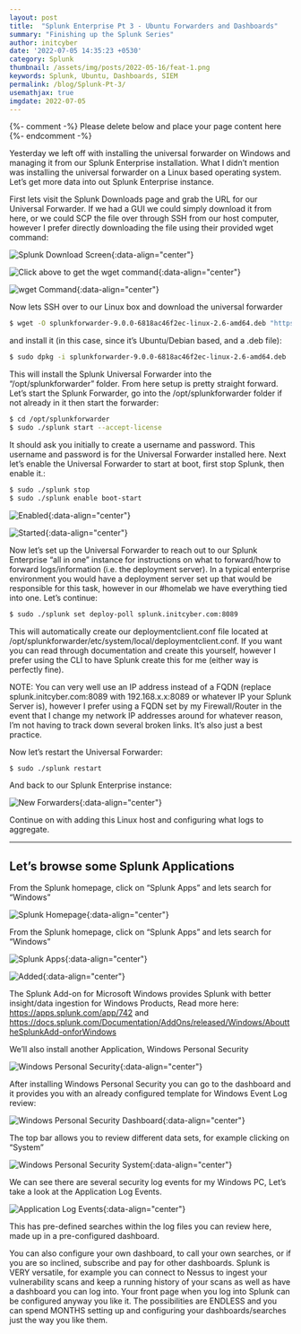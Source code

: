 ```yaml
---
layout: post
title:  "Splunk Enterprise Pt 3 - Ubuntu Forwarders and Dashboards"
summary: "Finishing up the Splunk Series"
author: initcyber
date: '2022-07-05 14:35:23 +0530'
category: Splunk
thumbnail: /assets/img/posts/2022-05-16/feat-1.png
keywords: Splunk, Ubuntu, Dashboards, SIEM
permalink: /blog/Splunk-Pt-3/
usemathjax: true
imgdate: 2022-07-05
---
```


{%- comment -%} Please delete below and place your page content here {%- endcomment -%}

Yesterday we left off with installing the universal forwarder on Windows and managing it from our Splunk Enterprise installation. What I didn’t mention was installing the universal forwarder on a Linux based operating system. Let’s get more data into out Splunk Enterprise instance.

First lets visit the Splunk Downloads page and grab the URL for our Universal Forwarder. If we had a GUI we could simply download it from here, or we could SCP the file over through SSH from our host computer, however I prefer directly downloading the file using their provided wget command:

![Splunk Download Screen](/assets/img/posts/{{page.imgdate}}/2.png){:data-align="center"}

![Click above to get the wget command](/assets/img/posts/{{page.imgdate}}/3.png){:data-align="center"}

![wget Command](/assets/img/posts/{{page.imgdate}}/4.png){:data-align="center"}

Now lets SSH over to our Linux box and download the universal forwarder

```bash
$ wget -O splunkforwarder-9.0.0-6818ac46f2ec-linux-2.6-amd64.deb "https://download.splunk.com/products/universalforwarder/releases/9.0.0/linux/splunkforwarder-9.0.0-6818ac46f2ec-linux-2.6-amd64.deb"
```

and install it (in this case, since it’s Ubuntu/Debian based, and a .deb file):

```bash
$ sudo dpkg -i splunkforwarder-9.0.0-6818ac46f2ec-linux-2.6-amd64.deb
```
This will install the Splunk Universal Forwarder into the “/opt/splunkforwarder” folder. From here setup is pretty straight forward. Let’s start the Splunk Forwarder, go into the /opt/splunkforwarder folder if not already in it then start the forwarder:

```bash
$ cd /opt/splunkforwarder
$ sudo ./splunk start --accept-license
```

It should ask you initially to create a username and password. This username and password is for the Universal Forwarder installed here. Next let’s enable the Universal Forwarder to start at boot, first stop Splunk, then enable it.:

```bash
$ sudo ./splunk stop
$ sudo ./splunk enable boot-start
```

![Enabled](/assets/img/posts/{{page.imgdate}}/5.png){:data-align="center"}

![Started](/assets/img/posts/{{page.imgdate}}/6.png){:data-align="center"}

Now let’s set up the Universal Forwarder to reach out to our Splunk Enterprise “all in one” instance for instructions on what to forward/how to forward logs/information (i.e. the deployment server). In a typical enterprise environment you would have a deployment server set up that would be responsible for this task, however in our #homelab we have everything tied into one. Let’s continue:

```bash
$ sudo ./splunk set deploy-poll splunk.initcyber.com:8089
```
This will automatically create our deploymentclient.conf file located at /opt/splunkforwarder/etc/system/local/deploymentclient.conf. If you want you can read through documentation and create this yourself, however I prefer using the CLI to have Splunk create this for me (either way is perfectly fine).

NOTE: You can very well use an IP address instead of a FQDN (replace splunk.initcyber.com:8089 with 192.168.x.x:8089 or whatever IP your Splunk Server is), however I prefer using a FQDN set by my Firewall/Router in the event that I change my network IP addresses around for whatever reason, I’m not having to track down several broken links. It’s also just a best practice.

Now let’s restart the Universal Forwarder:

```bash
$ sudo ./splunk restart
```
And back to our Splunk Enterprise instance:

![New Forwarders](/assets/img/posts/{{page.imgdate}}/7.png){:data-align="center"}

Continue on with adding this Linux host and configuring what logs to aggregate.

----

## Let’s browse some Splunk Applications
From the Splunk homepage, click on “Splunk Apps” and lets search for “Windows”

![Splunk Homepage](/assets/img/posts/{{page.imgdate}}/8.png){:data-align="center"}

From the Splunk homepage, click on “Splunk Apps” and lets search for “Windows”

![Splunk Apps](/assets/img/posts/{{page.imgdate}}/9.png){:data-align="center"}

![Added](/assets/img/posts/{{page.imgdate}}/10.png){:data-align="center"}

The Splunk Add-on for Microsoft Windows provides Splunk with better insight/data ingestion for Windows Products, Read more here: https://apps.splunk.com/app/742 and https://docs.splunk.com/Documentation/AddOns/released/Windows/AbouttheSplunkAdd-onforWindows

We’ll also install another Application, Windows Personal Security

![Windows Personal Security](/assets/img/posts/{{page.imgdate}}/11.png){:data-align="center"}

After installing Windows Personal Security you can go to the dashboard and it provides you with an already configured template for Windows Event Log review:

![Windows Personal Security Dashboard](/assets/img/posts/{{page.imgdate}}/12.png){:data-align="center"}

The top bar allows you to review different data sets, for example clicking on “System”

![Windows Personal Security System](/assets/img/posts/{{page.imgdate}}/13.png){:data-align="center"}

We can see there are several security log events for my Windows PC, Let’s take a look at the Application Log Events.

![Application Log Events](/assets/img/posts/{{page.imgdate}}/14.png){:data-align="center"}

This has pre-defined searches within the log files you can review here, made up in a pre-configured dashboard.

You can also configure your own dashboard, to call your own searches, or if you are so inclined, subscribe and pay for other dashboards. Splunk is VERY versatile, for example you can connect to Nessus to ingest your vulnerability scans and keep a running history of your scans as well as have a dashboard you can log into. Your front page when you log into Splunk can be configured anyway you like it. The possibilities are ENDLESS and you can spend MONTHS setting up and configuring your dashboards/searches just the way you like them.

